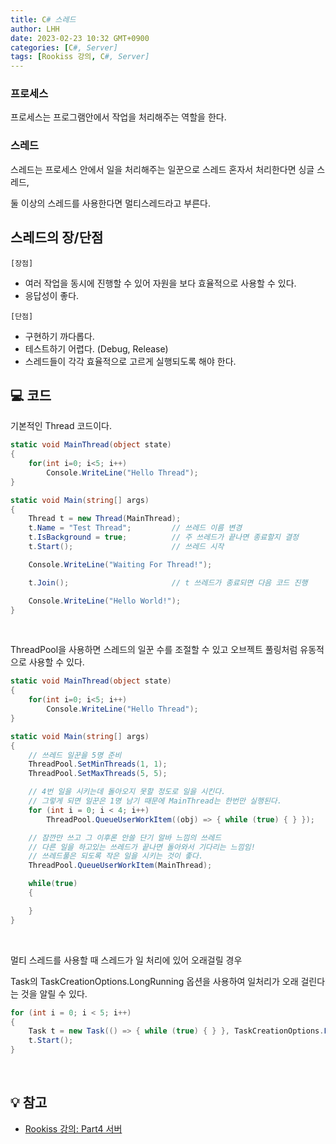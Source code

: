 ```yaml
---
title: C# 스레드
author: LHH
date: 2023-02-23 10:32 GMT+0900
categories: [C#, Server]
tags: [Rookiss 강의, C#, Server]
---
```


### 프로세스
프로세스는 프로그램안에서 작업을 처리해주는 역할을 한다.

### 스레드
스레드는 프로세스 안에서 일을 처리해주는 일꾼으로 스레드 혼자서 처리한다면 싱글 스레드,

둘 이상의 스레드를 사용한다면 멀티스레드라고 부른다.

## 스레드의 장/단점
`[장점]`<br>
- 여러 작업을 동시에 진행할 수 있어 자원을 보다 효율적으로 사용할 수 있다.
- 응답성이 좋다.

`[단점]`<br>
- 구현하기 까다롭다.
- 테스트하기 어렵다. (Debug, Release)
- 스레드들이 각각 효율적으로 고르게 실행되도록 해야 한다.

## 💻 코드
기본적인 Thread 코드이다.
```cs
static void MainThread(object state)
{
    for(int i=0; i<5; i++)
        Console.WriteLine("Hello Thread");
}

static void Main(string[] args)
{
    Thread t = new Thread(MainThread);
    t.Name = "Test Thread";         // 쓰레드 이름 변경
    t.IsBackground = true;          // 주 쓰레드가 끝나면 종료할지 결정
    t.Start();                      // 쓰레드 시작

    Console.WriteLine("Waiting For Thread!");

    t.Join();                       // t 쓰레드가 종료되면 다음 코드 진행

    Console.WriteLine("Hello World!");
}
```

<br>

ThreadPool을 사용하면 스레드의 일꾼 수를 조절할 수 있고 오브젝트 풀링처럼 유동적으로 사용할 수 있다.
```cs
static void MainThread(object state)
{
    for(int i=0; i<5; i++)
        Console.WriteLine("Hello Thread");
}

static void Main(string[] args)
{
    // 쓰레드 일꾼을 5명 준비
    ThreadPool.SetMinThreads(1, 1);
    ThreadPool.SetMaxThreads(5, 5);

    // 4번 일을 시키는데 돌아오지 못할 정도로 일을 시킨다.
    // 그렇게 되면 일꾼은 1명 남기 때문에 MainThread는 한번만 실행된다.
    for (int i = 0; i < 4; i++)
        ThreadPool.QueueUserWorkItem((obj) => { while (true) { } });

    // 잠깐만 쓰고 그 이후론 안쓸 단기 알바 느낌의 쓰레드
    // 다른 일을 하고있는 쓰레드가 끝나면 돌아와서 기다리는 느낌임!
    // 쓰레드풀은 되도록 작은 일을 시키는 것이 좋다.
    ThreadPool.QueueUserWorkItem(MainThread);

    while(true)
    {

    }
}
```

<br>

멀티 스레드를 사용할 때 스레드가 일 처리에 있어 오래걸릴 경우

Task의 TaskCreationOptions.LongRunning 옵션을 사용하여 일처리가 오래 걸린다는 것을 알릴 수 있다.
```cs
for (int i = 0; i < 5; i++)
{
    Task t = new Task(() => { while (true) { } }, TaskCreationOptions.LongRunning);
    t.Start();
}
```

<br>

## 💡 참고
- [Rookiss 강의: Part4 서버](https://www.inflearn.com/course/%EC%9C%A0%EB%8B%88%ED%8B%B0-mmorpg-%EA%B0%9C%EB%B0%9C-part4)
